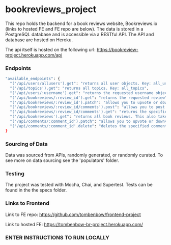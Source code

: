 # bookreviews_project
This repo holds the backend for a book reviews website, Bookreviews.io (links to hosted FE and FE repo are below). The data is stored in a PostgreSQL database and is accessible via a RESTful API. The API and database are hosted on Heroku.

The api itself is hosted on the following url: https://bookreview-project.herokuapp.com/api

  ### Endpoints
  ```bash 
  "available_endpoints": {
    "('/api/users/allusers').get": "returns all user objects. Key: all_users",
    "('/api/topics').get": "returns all topics. Key: all_topics",
    "('/api/users/:username').get": "returns the requested username object. Key: requested_user",
    "('/api/bookreviews/:review_id').get": "returns the requested review",
    "('/api/bookreviews/:review_id').patch": "allows you to upvote or downvote the review. Send object with vote key ('up'/'down')",
    "('/api/bookreviews/:review_id/comments').post": "allows you to post a new comment to the specified review",
    "('/api/bookreviews/:review_id/comments').get": "returns the specified reviews comments. This also takes sort_by and order as queries",
    "('/api/bookreviews').get": "returns all book reviews. This also takes sort_by, order, username, and topic as queries",
    "('/api/comments/:comment_id').patch": "allows you to upvote or downvote the specified comment. Send object with vote key ('up'/'down')",
    "('/api/comments/:comment_id'.delete": "deletes the specified comment. Must pass the comment owner's username in the req query under the key 'username'. If         comment is successfully deleted will return error message 204."
}
```

  ### Sourcing of Data
Data was sourced from APIs, randomly generated, or randomly curated. To see more on data sourcing see the 'populators' folder.

  ### Testing
The project was tested with Mocha, Chai, and Supertest.
Tests can be found in the the specs folder.

  ### Links to Frontend
Link to FE repo: https://github.com/tombenbow/frontend-project

Link to hosted FE: https://tombenbow-br-project.herokuapp.com/ 

  ### ENTER INSTRUCTIONS TO RUN LOCALLY
